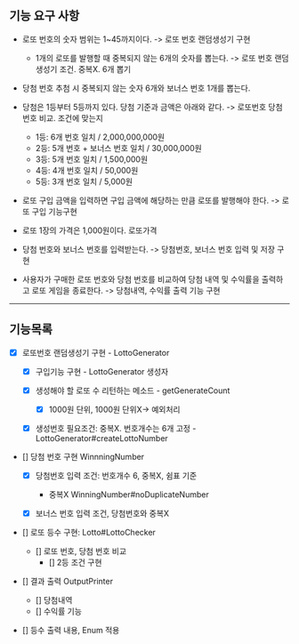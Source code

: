 
## 기능 요구 사항

- 로또 번호의 숫자 범위는 1~45까지이다. -> 로또 번호 랜덤생성기 구현 
  - 1개의 로또를 발행할 때 중복되지 않는 6개의 숫자를 뽑는다. -> 로또 번호 랜덤생성기 조건. 중복X. 6개 뽑기
- 당첨 번호 추첨 시 중복되지 않는 숫자 6개와 보너스 번호 1개를 뽑는다.
- 당첨은 1등부터 5등까지 있다. 당첨 기준과 금액은 아래와 같다. -> 로또번호 당첨번호 비교. 조건에 맞는지
    - 1등: 6개 번호 일치 / 2,000,000,000원
    - 2등: 5개 번호 + 보너스 번호 일치 / 30,000,000원
    - 3등: 5개 번호 일치 / 1,500,000원
    - 4등: 4개 번호 일치 / 50,000원
    - 5등: 3개 번호 일치 / 5,000원

- 로또 구입 금액을 입력하면 구입 금액에 해당하는 만큼 로또를 발행해야 한다. -> 로또 구입 기능구현
- 로또 1장의 가격은 1,000원이다. 로또가격
- 당첨 번호와 보너스 번호를 입력받는다. -> 당첨번호, 보너스 번호 입력 및 저장 구현
- 사용자가 구매한 로또 번호와 당첨 번호를 비교하여 당첨 내역 및 수익률을 출력하고 로또 게임을 종료한다. -> 당첨내역, 수익률 출력 기능 구현 
---
## 기능목록

- [X] 로또번호 랜덤생성기 구현 - LottoGenerator
  - [X] 구입기능 구현 - LottoGenerator 생성자
  - [X] 생성해야 할 로또 수 리턴하는 메소드 - getGenerateCount
    - [X] 1000원 단위, 1000원 단위X-> 예외처리
  - [X] 생성번호 필요조건: 중복X. 번호개수는 6개 고정 - LottoGenerator#createLottoNumber
  


- [] 당첨 번호 구현 WinnningNumber
  - [X] 당첨번호 입력 조건: 번호개수 6, 중복X, 쉼표 기준 
    -  중복X WinningNumber#noDuplicateNumber
  - [X] 보너스 번호 입력 조건, 당첨번호와 중복X


- [] 로또 등수 구현: Lotto#LottoChecker
  - [] 로또 번호, 당첨 번호 비교
    - [] 2등 조건 구현

  
- [] 결과 출력 OutputPrinter
  - [] 당첨내역
  - [] 수익률 기능

- [] 등수 출력 내용, Enum 적용 
